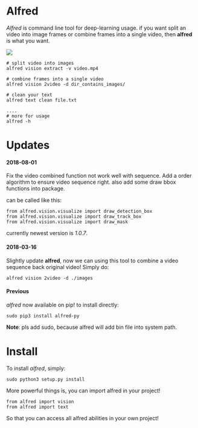# Alfred

*Alfred* is command line tool for deep-learning usage. if you want split an video into image frames or combine frames into a single video, then **alfred** is what you want.

![](https://i.loli.net/2018/08/01/5b612d34d9872.png)



```
# split video into images
alfred vision extract -v video.mp4

# combine frames into a single video
alfred vision 2video -d dir_contains_images/

# clean your text
alfred text clean file.txt

....
# more for usage
alfred -h
```



# Updates

#### 2018-08-01
Fix the video combined function not work well with sequence. Add a order algorithm to ensure video sequence right.
also add some draw bbox functions into package.

can be called like this:

```
from alfred.vision.visualize import draw_detection_box
from alfred.vision.visualize import draw_track_box
from alfred.vision.visualize import draw_mask

```
currently newest version is *1.0.7*.

#### 2018-03-16
Slightly update **alfred**, now we can using this tool to combine a video sequence back original video!
Simply do:
```angular2html
alfred vision 2video -d ./images
```

#### Previous

*alfred* now available on pip! to install directly:

```angular2html
sudo pip3 install alfred-py
```
**Note**: pls add sudo, because alfred will add bin file into system path.

# Install
To install *alfred*, simply:

```
sudo python3 setup.py install
```
More powerful things is, you can import alfred in your project!

```
from alfred import vision
from alfred import text
```
So that you can access all alfred abilities in your own project!
